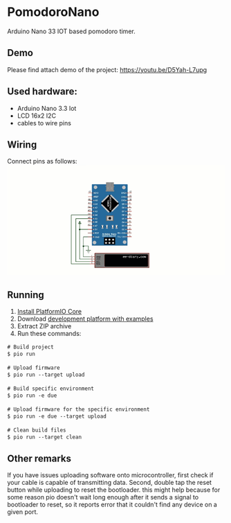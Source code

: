 #  PomodoroNano
Arduino Nano 33 IOT based pomodoro timer. 

## Demo
Please find attach demo of the project:
https://youtu.be/D5Yah-L7upg

## Used hardware:
 - Arduino Nano 3.3 Iot
 - LCD 16x2 I2C 
 - cables to wire pins 

## Wiring 
Connect pins as follows: 
![i2c](images/i2c.png)


## Running 

1. [Install PlatformIO Core](https://docs.platformio.org/page/core.html)
2. Download [development platform with examples](https://github.com/platformio/platform-atmelsam/archive/develop.zip)
3. Extract ZIP archive
4. Run these commands:

```shell
# Build project
$ pio run

# Upload firmware
$ pio run --target upload

# Build specific environment
$ pio run -e due

# Upload firmware for the specific environment
$ pio run -e due --target upload

# Clean build files
$ pio run --target clean
```

## Other remarks 
If you have issues uploading software onto microcontroller, first check 
if your cable is capable of transmitting data. Second, double tap the reset 
button while uploading to reset the bootloader. this might help because for some reason pio doesn't wait long enough after it sends a signal to bootloader to reset, so it reports error that it couldn't find any device on a given port. 
